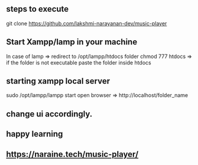 ## steps to execute
git clone https://github.com/lakshmi-narayanan-dev/music-player

## Start Xampp/lamp in your machine
In case of lamp => redirect to /opt/lampp/htdocs folder
chmod 777 htdocs => if the folder is not executable
paste the folder inside htdocs

## starting xampp local server
sudo /opt/lampp/lampp start
open browser => http://localhost/folder_name

## change ui accordingly.
## happy learning

## https://naraine.tech/music-player/
